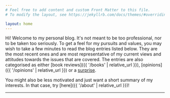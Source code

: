 ```yaml
---
# Feel free to add content and custom Front Matter to this file.
# To modify the layout, see https://jekyllrb.com/docs/themes/#overriding-theme-defaults

layout: home
---
```

Hi! Welcome to my personal blog. It's not meant to be too professional, nor to be taken too seriously. To get a feel for my pursuits and values, you may wish to take a few minutes to read the blog entries listed below. They are the most recent ones and are most representative of my current views and attitudes towards the issues that are covered. The entries are also categorised as either [book reviews]({{ '/books' | relative_url }}), [opinions]({{ '/opinions' | relative_url }}) or a [surprise](https://bit.ly/3ADkCXI).

You might also be less motivated and just want a short summary of my interests. In that case, try [here]({{ '/about' | relative_url }})!

<hr/> 